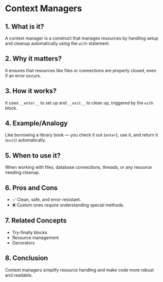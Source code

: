 # Context Managers

## 1. What is it?  
A context manager is a construct that manages resources by handling setup and cleanup automatically using the `with` statement.

## 2. Why it matters?  
It ensures that resources like files or connections are properly closed, even if an error occurs.

## 3. How it works?  
It uses `__enter__` to set up and `__exit__` to clean up, triggered by the `with` block.

## 4. Example/Analogy  
Like borrowing a library book — you check it out (`enter`), use it, and return it (`exit`) automatically.

## 5. When to use it?  
When working with files, database connections, threads, or any resource needing cleanup.

## 6. Pros and Cons  
- ✅ Clean, safe, and error-resistant.  
- ❌ Custom ones require understanding special methods.

## 7. Related Concepts  
- Try-finally blocks  
- Resource management  
- Decorators  

## 8. Conclusion  
Context managers simplify resource handling and make code more robust and readable.
